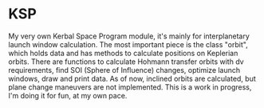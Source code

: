 # KSP
My very own Kerbal Space Program module, it's mainly for interplanetary launch window calculation. 
The most important piece is the class "orbit", which holds data and has methods to calculate positions on Keplerian orbits. 
There are functions to calculate Hohmann transfer orbits with dv requirements, find SOI (Sphere of Influence) changes, optimize launch windows, draw and print data. As of now, inclined orbits are calculated, but plane change maneuvers are not implemented.
This is a work in progress, I'm doing it for fun, at my own pace.